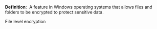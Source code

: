 **Definition:** 
 A feature in Windows operating systems that allows files and folders to be encrypted to protect sensitive data.

File level encryption